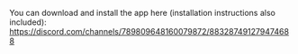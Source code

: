 You can download and install the app here (installation instructions also included): https://discord.com/channels/789809648160079872/883287491279474688
